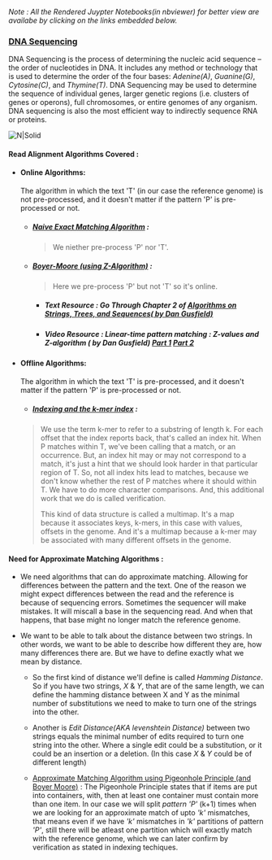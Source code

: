 _Note : All the Rendered Juypter Notebooks(in nbviewer) for better view are availabe by clicking on the links embedded below._
### [DNA Sequencing](https://nbviewer.jupyter.org/github/visheshsinha/DNA_Sequencing/blob/master/DNA_Sequencing.ipynb) 

DNA Sequencing is the process of determining the nucleic acid sequence – the order of nucleotides in DNA. It includes any method or technology that is used to determine the order of the four bases: _Adenine(A)_, _Guanine(G)_, _Cytosine(C)_, and _Thymine(T)_.
DNA Sequencing may be used to determine the sequence of individual genes, larger genetic regions (i.e. clusters of genes or operons), full chromosomes, or entire genomes of any organism. DNA sequencing is also the most efficient way to indirectly sequence RNA or proteins.

![N|Solid](https://www.jax.org/-/media/jaxweb/images/news-and-insights/blog/bridging-the-gaps.jpg?la=en&hash=4581A21A2B4E7FD89D8DA9501EA65C6B3EA8F28E)

#### Read Alignment Algorithms Covered : 
- #### Online Algorithms: 
    The algorithm in which the text 'T' (in our case the reference genome) is not pre-processed, and it doesn't matter if the pattern 'P' is pre-processed or not.
    - ##### [Naive Exact Matching Algorithm](https://github.com/visheshsinha/DNA_Sequencing/blob/master/naive_algo.py) : 
         >We niether pre-process 'P' nor 'T'.
    - ##### [Boyer-Moore (using Z-Algorithm)](https://nbviewer.jupyter.org/github/visheshsinha/DNA_Sequencing/blob/master/Boyer's_Moore_Pattern_Matching.ipynb) :
         >Here we pre-process 'P' but not 'T' so it's online.
        
        - ##### Text Resource : Go Through Chapter 2 of [Algorithms on Strings, Trees, and Sequences( by Dan Gusfield)](https://doi.org/10.1017/CBO9780511574931)
        - ##### Video Resource : Linear-time pattern matching : Z-values and Z-algorithm ( by Dan Gusfield) [Part 1](https://youtu.be/MFK0WYeVEag) [Part 2](https://youtu.be/NVJ_ELSbbew)

- #### Offline Algorithms: 
    The algorithm in which the text 'T' is  pre-processed, and it doesn't matter if the pattern 'P' is pre-processed or not.

    - ##### [Indexing and the k-mer index](https://nbviewer.jupyter.org/github/visheshsinha/DNA_Sequencing/blob/master/Indexing_K-mer.ipynb) : 
    
    >We use the term k-mer to refer to a substring of length k. For each offset that the index reports back, that's called an index hit. When P matches within T, we've been calling that a match, or an occurrence. But, an index hit may or may not correspond to a match, it's just a hint that we should look harder in that particular region of T. So, not all index hits lead to matches, because we don't know whether the rest of P matches where it should within T. We have to do more character comparisons. And, this additional work that we do is called verification.
    >
    >This kind of data structure is called a multimap. It's a map because it associates keys, k-mers, in this case with values, offsets in the genome. And it's a multimap because a k-mer may be associated with many different offsets in the genome.
    
#### Need for Approximate Matching Algorithms :

- We need algorithms that can do approximate matching. Allowing for differences between the pattern and the text. One of the reason we might expect differences between the read and the reference is because of sequencing errors. Sometimes the sequencer will make mistakes. It will miscall a base in the sequencing read. And when that happens, that base might no longer match the reference genome.

- We want to be able to talk about the distance between two strings. In other words, we want to be able to describe how different they are, how many differences there are. But we have to define exactly what we mean by distance. 
  - So the first kind of distance we'll define is called _Hamming Distance_. So if you have two strings, _X_ & _Y_, that are of the same length, we can define the hamming distance between X and Y as the minimal number of substitutions we need to make to turn one of the strings into the other. 
  - Another is _Edit Distance(AKA levenshtein Distance)_ between two strings equals the minimal number of edits required to turn one string into the other. Where a single edit could be a substitution, or it could be an insertion or a deletion. (In this case _X_ & _Y_ could be of different length)
  
  - [Approximate Matching Algorithm using Pigeonhole Principle (and Boyer Moore)](https://github/visheshsinha/DNA_Sequencing/blob/master/approximate_pigeonhole.py) : The Pigeonhole Principle states that if items are put into containers, with, then at least one container must contain more than one item. In our case we will split _pattern 'P'_ (k+1) times when we are looking for an approximate match of upto _'k'_ mismatches, that means even if we have _'k'_ mismatches in _'k'_ partitions of pattern _'P'_, still there will be atleast one partition which will exactly match with the reference genome, which we can later confirm by verification as stated in indexing techiques.
